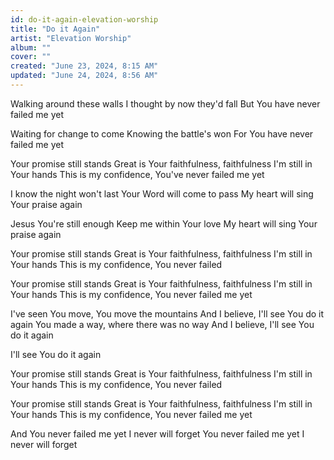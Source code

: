 ```yaml
---
id: do-it-again-elevation-worship
title: "Do it Again"
artist: "Elevation Worship"
album: ""
cover: ""
created: "June 23, 2024, 8:15 AM"
updated: "June 24, 2024, 8:56 AM"
---
```


Walking around these walls
I thought by now they'd fall
But You have never failed me yet

Waiting for change to come
Knowing the battle's won
For You have never failed me yet

Your promise still stands
Great is Your faithfulness, faithfulness
I'm still in Your hands
This is my confidence, You've never failed me yet

I know the night won't last
Your Word will come to pass
My heart will sing Your praise again

Jesus You're still enough
Keep me within Your love
My heart will sing Your praise again

Your promise still stands
Great is Your faithfulness, faithfulness
I'm still in Your hands
This is my confidence, You never failed

Your promise still stands
Great is Your faithfulness, faithfulness
I'm still in Your hands
This is my confidence, You never failed me yet

I've seen You move, You move the mountains
And I believe, I'll see You do it again
You made a way, where there was no way
And I believe, I'll see You do it again

I'll see You do it again

Your promise still stands
Great is Your faithfulness, faithfulness
I'm still in Your hands
This is my confidence, You never failed

Your promise still stands
Great is Your faithfulness, faithfulness
I'm still in Your hands
This is my confidence, You never failed me yet

And You never failed me yet
I never will forget
You never failed me yet
I never will forget 